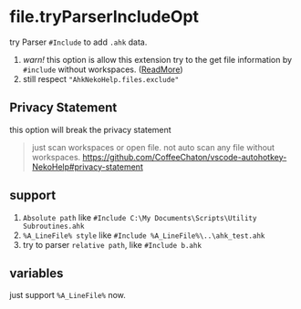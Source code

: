 # file.tryParserIncludeOpt

try Parser `#Include` to add `.ahk` data.

1. _warn!_ this option is allow this extension try to the get file information by `#include` without workspaces. ([ReadMore](https://github.com/CoffeeChaton/vscode-autohotkey-NekoHelp#privacy-statement))
2. still respect `"AhkNekoHelp.files.exclude"`

## Privacy Statement

this option will break the privacy statement

> just scan workspaces or open file. not auto scan any file without workspaces.
> <https://github.com/CoffeeChaton/vscode-autohotkey-NekoHelp#privacy-statement>

## support

1. `Absolute path` like `#Include C:\My Documents\Scripts\Utility Subroutines.ahk`
2. `%A_LineFile% style` like `#Include %A_LineFile%\..\ahk_test.ahk`
3. try to parser `relative path`, like `#Include b.ahk`

## variables

just support `%A_LineFile%` now.
